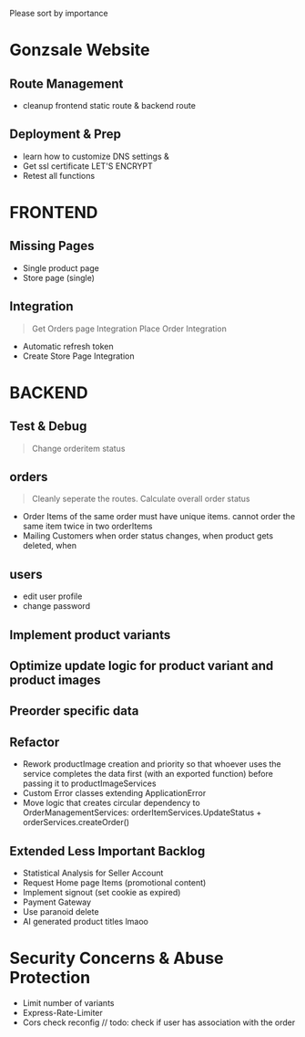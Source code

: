 Please sort by importance
# Gonzsale Website
## Route Management
- cleanup frontend static route & backend route

## Deployment & Prep
- learn how to customize DNS settings &
- Get ssl certificate LET'S ENCRYPT
- Retest all functions

# FRONTEND
## Missing Pages
- Single product page
- Store page (single)

## Integration
> Get Orders page Integration
> Place Order Integration
- Automatic refresh token
- Create Store Page Integration 

# BACKEND
## Test & Debug
> Change orderitem status

## orders
> Cleanly seperate the routes. 
> Calculate overall order status
- Order Items of the same order must have unique items. cannot order the same item twice in two orderItems
- Mailing Customers when order status changes, when product gets deleted, when  

## users
-    edit user profile
- change password

## Implement product variants

## Optimize update logic for product variant and product images

## Preorder specific data

## Refactor
- Rework productImage creation and priority so that whoever uses the service completes the data first (with an exported function) before passing it to productImageServices
- Custom Error classes extending ApplicationError
- Move logic that creates circular dependency to OrderManagementServices: orderItemServices.UpdateStatus + orderServices.createOrder()

## Extended Less Important Backlog
- Statistical Analysis for Seller Account
- Request Home page Items (promotional content)
- Implement signout (set cookie as expired)
- Payment Gateway
- Use paranoid delete
- AI generated product titles lmaoo

# Security Concerns & Abuse Protection
- Limit number of variants
- Express-Rate-Limiter
- Cors check reconfig
// todo: check if user has association with the order